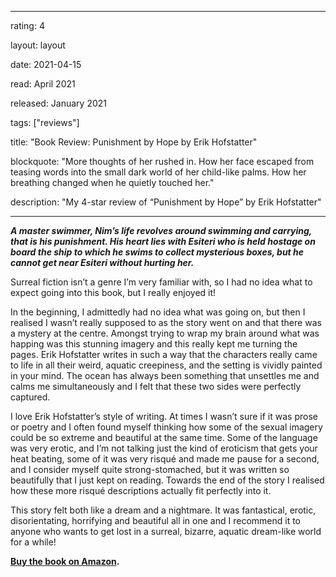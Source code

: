 
---

rating: 4

layout: layout

date: 2021-04-15

read: April 2021

released: January 2021

tags: ["reviews"]

title: "Book Review: Punishment by Hope by Erik Hofstatter"

blockquote: "More thoughts of her rushed in. How her face escaped from teasing words into the small dark world of her child-like palms. How her breathing changed when he quietly touched her."

description: "My 4-star review of “Punishment by Hope” by Erik Hofstatter"

---

***A master swimmer, Nim’s life revolves around swimming and carrying, that is his punishment. His heart lies with Esiteri who is held hostage on board the ship to which he swims to collect mysterious boxes, but he cannot get near Esiteri without hurting her.***

Surreal fiction isn’t a genre I’m very familiar with, so I had no idea what to expect going into this book, but I really enjoyed it! 

In the beginning, I admittedly had no idea what was going on, but then I realised I wasn’t really supposed to as the story went on and that there was a mystery at the centre. Amongst trying to wrap my brain around what was happing was this stunning imagery and this really kept me turning the pages. Erik Hofstatter writes in such a way that the characters really came to life in all their weird, aquatic creepiness, and the setting is vividly painted in your mind. The ocean has always been something that unsettles me and calms me simultaneously and I felt that these two sides were perfectly captured. 

I love Erik Hofstatter’s style of writing. At times I wasn’t sure if it was prose or poetry and I often found myself thinking how some of the sexual imagery could be so extreme and beautiful at the same time. Some of the language was very erotic, and I’m not talking just the kind of eroticism that gets your heat beating, some of it was very risqué and made me pause for a second, and I consider myself quite strong-stomached, but it was written so beautifully that I just kept on reading. Towards the end of the story I realised how these more risqué descriptions actually fit perfectly into it. 

This story felt both like a dream and a nightmare. It was fantastical, erotic, disorientating, horrifying and beautiful all in one and I recommend it to anyone who wants to get lost in a surreal, bizarre, aquatic dream-like world for a while!

**[Buy the book on Amazon](https://www.amazon.co.uk/Punishment-Hope-Erik-Hofstatter-ebook/dp/B08V8QZVC9/ref=sr_1_1?dchild=1&keywords=erik+hofstatter&qid=1618845774&sr=8-1).**



